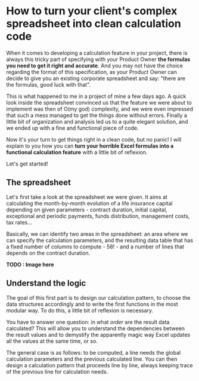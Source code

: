 # How to turn your client's complex spreadsheet into clean calculation code

When it comes to developing a calculation feature in your project, there is always this tricky part of specifying with your Product Owner **the formulas you need to get it right and accurate**. And you may not have the choice regarding the format of this specification, as your Product Owner can decide to give you an existing corporate spreadsheet and say: "there are the formulas, good luck with that".

This is what happened to me in a project of mine a few days ago. A quick look inside the spreadsheet convinced us that the feature we were about to implement was then of O(my god) complexity, and we were even impressed that such a mess managed to get the things done without errors. Finally a little bit of organization and analysis led us to a quite elegant solution, and we ended up with a fine and functional piece of code.

Now it's your turn to get things right in a clean code, but no panic! I will explain to you how you can **turn your horrible Excel formulas into a functional calculation feature** with a little bit of reflexion.

Let's get started!

## The spreadsheet

Let's first take a look at the spreadsheet we were given. It aims at calculating the month-by-month evolution of a life insurance capital depending on given parameters - contract duration, initial capital, exceptional and periodic payments, funds distribution, management costs, tax rates...

Basically, we can identify two areas in the spreadsheet: an area where we can specify the calculation parameters, and the resulting data table that has a fixed number of columns to compute - 58! - and a number of lines that depends on the contract duration.

**TODO : Image here**

## Understand the logic

The goal of this first part is to design our calculation pattern, to choose the data structures accordingly and to write the first functions in the most modular way. To do this, a little bit of reflexion is necessary.

You have to answer one question: in what *order* are the result data calculated? This will allow you to understand the dependencies between the result values and to demystify the apparently magic way Excel updates all the values at the same time, or so.

The general case is as follows: to be computed, a line needs the global calculation parameters and the previous calculated line. You can then design a calculation pattern that proceeds line by line, always keeping trace of the previous line for calculation needs.
